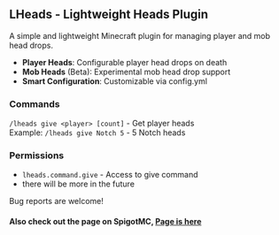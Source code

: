
## LHeads - Lightweight Heads Plugin

A simple and lightweight Minecraft plugin for managing player and mob head drops.

- **Player Heads**: Configurable player head drops on death
- **Mob Heads** (Beta): Experimental mob head drop support
- **Smart Configuration**: Сustomizable via config.yml

### Commands
`/lheads give <player> [count]` - Get player heads  
Example: `/lheads give Notch 5` - 5 Notch heads

### Permissions
- `lheads.command.give` - Access to give command
- there will be more in the future


Bug reports are welcome!  

<h4 align="left">Also check out the page on SpigotMC, <a href="https://www.spigotmc.org">Page is here</a></h4>

